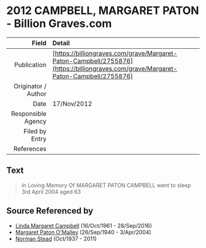 ﻿---
layout: page
permalink: /sources/s67208942
---

# 2012 CAMPBELL, MARGARET PATON - Billion Graves.com

Field | Detail
---:|:---
Publication | [https://billiongraves.com/grave/Margaret-Paton-Campbell/2755876](https://billiongraves.com/grave/Margaret-Paton-Campbell/2755876)
Originator / Author | 
Date | 17/Nov/2012
Responsible Agency | 
Filed by Entry | 
References | 

## Text

> In Loving Memory Of MARGARET PATON CAMPBELL went to sleep 3rd April 2004 aged 63
>

## Source Referenced by

* [Linda Margaret Campbell](../people/@76650284@-linda-margaret-campbell-b1961-10-16-d2016-9-28.md) (16/Oct/1961 - 28/Sep/2016)
* [Margaret Paton O'Malley](../people/@46723082@-margaret-paton-o'malley-b1940-9-26-d2004-4-3.md) (26/Sep/1940 - 3/Apr/2004)
* [Norman Stead](../people/@69808462@-norman-stead-b1937-10-d2011.md) (Oct/1937 - 2011)
